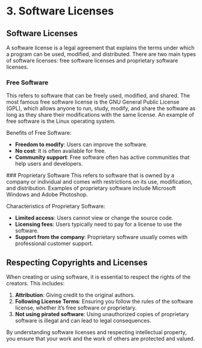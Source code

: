 
# 3. Software Licenses

## Software Licenses

A software license is a legal agreement that explains the terms under which a program can be used, modified, and distributed. There are two main types of software licenses: free software licenses and proprietary software licenses.

### Free Software
This refers to software that can be freely used, modified, and shared. The most famous free software license is the GNU General Public License (GPL), which allows anyone to run, study, modify, and share the software as long as they share their modifications with the same license. An example of free software is the Linux operating system.

Benefits of Free Software:

- **Freedom to modify**: Users can improve the software.
 - **No cost**: It is often available for free.
 - **Community support**: Free software often has active communities that help users and developers.

### Proprietary Software
This refers to software that is owned by a company or individual and comes with restrictions on its use, modification, and distribution. Examples of proprietary software include Microsoft Windows and Adobe Photoshop.

Characteristics of Proprietary Software:

- **Limited access**: Users cannot view or change the source code.
- **Licensing fees**: Users typically need to pay for a license to use the software.
- **Support from the company**: Proprietary software usually comes with professional customer support.

## Respecting Copyrights and Licenses

When creating or using software, it is essential to respect the rights of the creators. This includes:

1. **Attribution**: Giving credit to the original authors.
2. **Following License Terms**: Ensuring you follow the rules of the software license, whether it’s free software or proprietary.
3. **Not using pirated software**: Using unauthorized copies of proprietary software is illegal and can lead to legal consequences.

By understanding software licenses and respecting intellectual property, you ensure that your work and the work of others are protected and valued.
